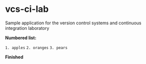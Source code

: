 # vcs-ci-lab
Sample application for the version control systems and continuous integration laboratory

__Numbered list:__

  `1. apples`
  `2. oranges`
  `3. pears`

 **Finished**